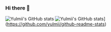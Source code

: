 ### Hi there 👋


![Yulmii's GitHub stats](https://github-readme-stats.vercel.app/api?username=yulmii&show_icons=true&theme=radical)
![Yulmii's GitHub stats](https://github-readme-stats.vercel.app/api?username=yulmii)](https://github.com/yulmii/github-readme-stats)
<!--
**yulmii/yulmii** is a ✨ _special_ ✨ repository because its `README.md` (this file) appears on your GitHub profile.

Here are some ideas to get you started:

- 🔭 I’m currently working on ...
- 🌱 I’m currently learning ...
- 👯 I’m looking to collaborate on ...
- 🤔 I’m looking for help with ...
- 💬 Ask me about ...
- 📫 How to reach me: ...
- 😄 Pronouns: ...
- ⚡ Fun fact: ...
-->
